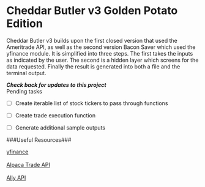 # Cheddar Butler v3 Golden Potato Edition

Cheddar Butler v3 builds upon the first closed version that used the Ameritrade API,
as well as the second version Bacon Saver which used the yfinance module. It is 
simplified into three steps. The first takes the inputs as indicated by
the user. The second is a hidden layer which screens for the data requested. Finally
the result is generated into both a file and the terminal output. 

***Check back for updates to this project***
<br>
Pending tasks

- [ ] Create iterable list of stock tickers to pass through functions
- [ ] Create trade execution function
- [ ] Generate additional sample outputs


###Useful Resources###

[yfinance](https://pypi.org/project/yfinance/)<br><br>
[Alpaca Trade API](https://github.com/alpacahq/alpaca-trade-api-python)<br><br>
[Ally API](https://www.ally.com/api/invest/documentation/getting-started/)<br><br>

